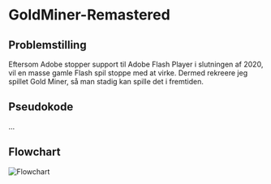 # GoldMiner-Remastered
## Problemstilling
Eftersom Adobe stopper support til Adobe Flash Player i slutningen af 2020, vil en masse gamle Flash spil stoppe med at virke. Dermed rekreere jeg spillet Gold Miner, så man stadig kan spille det i fremtiden.
## Pseudokode
…
## Flowchart
![Flowchart](https://www.lucidchart.com/documents/view/3a218368-5efa-4124-ba6d-52f261430e95/0_0)

